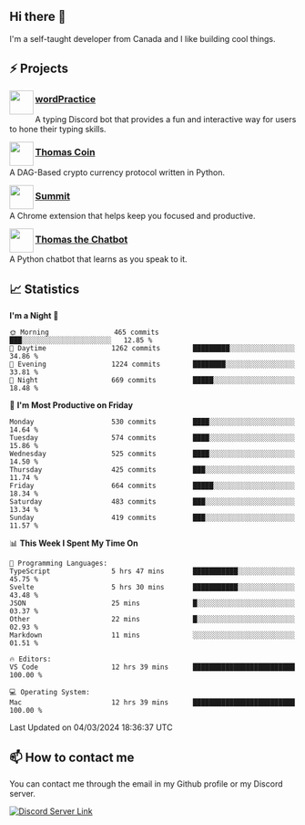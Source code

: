 <h2>Hi there 👋</h2>

<p>I'm a self-taught developer from Canada and I like building cool things.</p>

<h2>⚡ Projects</h2>

<img align="left" src="https://i.imgur.com/BIzs17V.png" width="42" height="42" />
<h3><a target="_blank" href="https://wordpractice.principle.sh/">wordPractice</a></h3>
<p>A typing Discord bot that provides a fun and interactive way for users to hone their typing skills.</p>

<img align="left" src="https://i.imgur.com/4FdQpgN.png" width="42" height="42" />
<h3><a href="https://github.com/principle105/thomas-coin">Thomas Coin</a></h3>
<p>A DAG-Based crypto currency protocol written in Python.</p>

<img align="left" src="https://i.imgur.com/Ly8Atho.png" width="42" height="42" />
<h3><a href="https://summit.sh/">Summit</a></h3>
<p>A Chrome extension that helps keep you focused and productive.</p>

<img align="left" src="https://i.imgur.com/hA9YF2s.png" width="42" height="42" />
<h3><a href="https://github.com/principle105/thomasthechatbot">Thomas the Chatbot</a></h3>
<p>A Python chatbot that learns as you speak to it.</p>

<h2>📈 Statistics</h2>

<!--START_SECTION:waka-->
**I'm a Night 🦉** 

```text
🌞 Morning                465 commits         ███░░░░░░░░░░░░░░░░░░░░░░   12.85 % 
🌆 Daytime                1262 commits        █████████░░░░░░░░░░░░░░░░   34.86 % 
🌃 Evening                1224 commits        ████████░░░░░░░░░░░░░░░░░   33.81 % 
🌙 Night                  669 commits         █████░░░░░░░░░░░░░░░░░░░░   18.48 % 
```
📅 **I'm Most Productive on Friday** 

```text
Monday                   530 commits         ████░░░░░░░░░░░░░░░░░░░░░   14.64 % 
Tuesday                  574 commits         ████░░░░░░░░░░░░░░░░░░░░░   15.86 % 
Wednesday                525 commits         ████░░░░░░░░░░░░░░░░░░░░░   14.50 % 
Thursday                 425 commits         ███░░░░░░░░░░░░░░░░░░░░░░   11.74 % 
Friday                   664 commits         █████░░░░░░░░░░░░░░░░░░░░   18.34 % 
Saturday                 483 commits         ███░░░░░░░░░░░░░░░░░░░░░░   13.34 % 
Sunday                   419 commits         ███░░░░░░░░░░░░░░░░░░░░░░   11.57 % 
```


📊 **This Week I Spent My Time On** 

```text
💬 Programming Languages: 
TypeScript               5 hrs 47 mins       ███████████░░░░░░░░░░░░░░   45.75 % 
Svelte                   5 hrs 30 mins       ███████████░░░░░░░░░░░░░░   43.48 % 
JSON                     25 mins             █░░░░░░░░░░░░░░░░░░░░░░░░   03.37 % 
Other                    22 mins             █░░░░░░░░░░░░░░░░░░░░░░░░   02.93 % 
Markdown                 11 mins             ░░░░░░░░░░░░░░░░░░░░░░░░░   01.51 % 

🔥 Editors: 
VS Code                  12 hrs 39 mins      █████████████████████████   100.00 % 

💻 Operating System: 
Mac                      12 hrs 39 mins      █████████████████████████   100.00 % 
```


 Last Updated on 04/03/2024 18:36:37 UTC
<!--END_SECTION:waka-->

<h2>📫 How to contact me</h2>

You can contact me through the email in my Github profile or my Discord server.

[![Discord Server Link](https://dcbadge.vercel.app/api/server/DHnk46C)](https://discord.gg/DHnk46C)

